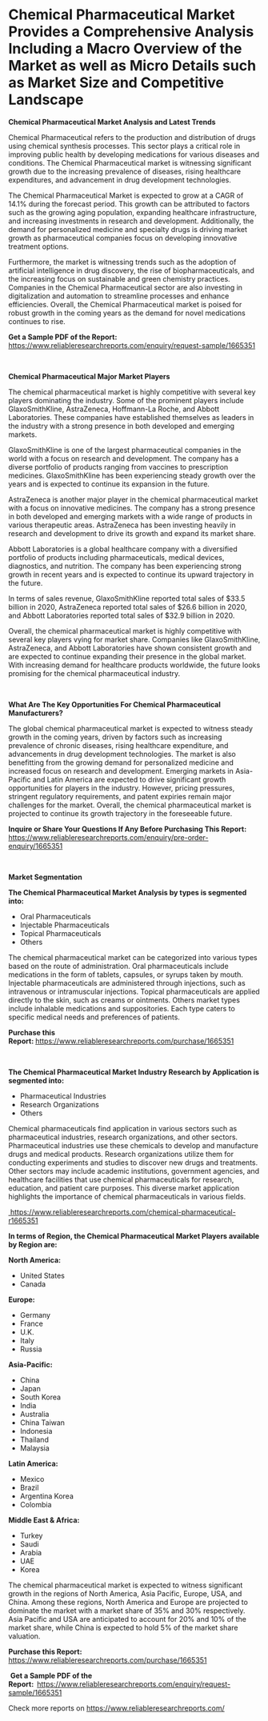 <p><h1>Chemical Pharmaceutical Market Provides a Comprehensive Analysis Including a Macro Overview of the Market as well as Micro Details such as Market Size and Competitive Landscape</h1></p><p><strong>Chemical Pharmaceutical Market Analysis and Latest Trends</strong></p>
<p><p>Chemical Pharmaceutical refers to the production and distribution of drugs using chemical synthesis processes. This sector plays a critical role in improving public health by developing medications for various diseases and conditions. The Chemical Pharmaceutical market is witnessing significant growth due to the increasing prevalence of diseases, rising healthcare expenditures, and advancement in drug development technologies.</p><p>The Chemical Pharmaceutical Market is expected to grow at a CAGR of 14.1% during the forecast period. This growth can be attributed to factors such as the growing aging population, expanding healthcare infrastructure, and increasing investments in research and development. Additionally, the demand for personalized medicine and specialty drugs is driving market growth as pharmaceutical companies focus on developing innovative treatment options.</p><p>Furthermore, the market is witnessing trends such as the adoption of artificial intelligence in drug discovery, the rise of biopharmaceuticals, and the increasing focus on sustainable and green chemistry practices. Companies in the Chemical Pharmaceutical sector are also investing in digitalization and automation to streamline processes and enhance efficiencies. Overall, the Chemical Pharmaceutical market is poised for robust growth in the coming years as the demand for novel medications continues to rise.</p></p>
<p><strong>Get a Sample PDF of the Report:&nbsp;</strong> <a href="https://www.reliableresearchreports.com/enquiry/request-sample/1665351">https://www.reliableresearchreports.com/enquiry/request-sample/1665351</a></p>
<p>&nbsp;</p>
<p><strong>Chemical Pharmaceutical Major Market Players</strong></p>
<p><p>The chemical pharmaceutical market is highly competitive with several key players dominating the industry. Some of the prominent players include GlaxoSmithKline, AstraZeneca, Hoffmann-La Roche, and Abbott Laboratories. These companies have established themselves as leaders in the industry with a strong presence in both developed and emerging markets.</p><p>GlaxoSmithKline is one of the largest pharmaceutical companies in the world with a focus on research and development. The company has a diverse portfolio of products ranging from vaccines to prescription medicines. GlaxoSmithKline has been experiencing steady growth over the years and is expected to continue its expansion in the future.</p><p>AstraZeneca is another major player in the chemical pharmaceutical market with a focus on innovative medicines. The company has a strong presence in both developed and emerging markets with a wide range of products in various therapeutic areas. AstraZeneca has been investing heavily in research and development to drive its growth and expand its market share.</p><p>Abbott Laboratories is a global healthcare company with a diversified portfolio of products including pharmaceuticals, medical devices, diagnostics, and nutrition. The company has been experiencing strong growth in recent years and is expected to continue its upward trajectory in the future.</p><p>In terms of sales revenue, GlaxoSmithKline reported total sales of $33.5 billion in 2020, AstraZeneca reported total sales of $26.6 billion in 2020, and Abbott Laboratories reported total sales of $32.9 billion in 2020.</p><p>Overall, the chemical pharmaceutical market is highly competitive with several key players vying for market share. Companies like GlaxoSmithKline, AstraZeneca, and Abbott Laboratories have shown consistent growth and are expected to continue expanding their presence in the global market. With increasing demand for healthcare products worldwide, the future looks promising for the chemical pharmaceutical industry.</p></p>
<p>&nbsp;</p>
<p><strong>What Are The Key Opportunities For Chemical Pharmaceutical Manufacturers?</strong></p>
<p><p>The global chemical pharmaceutical market is expected to witness steady growth in the coming years, driven by factors such as increasing prevalence of chronic diseases, rising healthcare expenditure, and advancements in drug development technologies. The market is also benefitting from the growing demand for personalized medicine and increased focus on research and development. Emerging markets in Asia-Pacific and Latin America are expected to drive significant growth opportunities for players in the industry. However, pricing pressures, stringent regulatory requirements, and patent expiries remain major challenges for the market. Overall, the chemical pharmaceutical market is projected to continue its growth trajectory in the foreseeable future.</p></p>
<p><strong>Inquire or Share Your Questions If Any Before Purchasing This Report:</strong> <a href="https://www.reliableresearchreports.com/enquiry/pre-order-enquiry/1665351">https://www.reliableresearchreports.com/enquiry/pre-order-enquiry/1665351</a></p>
<p>&nbsp;</p>
<p><strong>Market Segmentation</strong></p>
<p><strong>The Chemical Pharmaceutical Market Analysis by types is segmented into:</strong></p>
<p><ul><li>Oral Pharmaceuticals</li><li>Injectable Pharmaceuticals</li><li>Topical Pharmaceuticals</li><li>Others</li></ul></p>
<p><p>The chemical pharmaceutical market can be categorized into various types based on the route of administration. Oral pharmaceuticals include medications in the form of tablets, capsules, or syrups taken by mouth. Injectable pharmaceuticals are administered through injections, such as intravenous or intramuscular injections. Topical pharmaceuticals are applied directly to the skin, such as creams or ointments. Others market types include inhalable medications and suppositories. Each type caters to specific medical needs and preferences of patients.</p></p>
<p><strong>Purchase this Report:&nbsp;</strong><a href="https://www.reliableresearchreports.com/purchase/1665351">https://www.reliableresearchreports.com/purchase/1665351</a></p>
<p>&nbsp;</p>
<p><strong>The Chemical Pharmaceutical Market Industry Research by Application is segmented into:</strong></p>
<p><ul><li>Pharmaceutical Industries</li><li>Research Organizations</li><li>Others</li></ul></p>
<p><p>Chemical pharmaceuticals find application in various sectors such as pharmaceutical industries, research organizations, and other sectors. Pharmaceutical industries use these chemicals to develop and manufacture drugs and medical products. Research organizations utilize them for conducting experiments and studies to discover new drugs and treatments. Other sectors may include academic institutions, government agencies, and healthcare facilities that use chemical pharmaceuticals for research, education, and patient care purposes. This diverse market application highlights the importance of chemical pharmaceuticals in various fields.</p></p>
<p><a href="https://www.reliableresearchreports.com/chemical-pharmaceutical-r1665351">&nbsp;https://www.reliableresearchreports.com/chemical-pharmaceutical-r1665351</a></p>
<p><strong>In terms of Region, the Chemical Pharmaceutical Market Players available by Region are:</strong></p>
<p>
    <p> <strong> North America: </strong>
        <ul>
            <li>United States</li>
            <li>Canada</li>
        </ul>
        </p> 
    <p> <strong> Europe: </strong>
        <ul>
            <li>Germany</li>
            <li>France</li>
            <li>U.K.</li>
            <li>Italy</li>
            <li>Russia</li>
        </ul>
        </p> 
    <p> <strong> Asia-Pacific: </strong>
        <ul>
            <li>China</li>
            <li>Japan</li>
            <li>South Korea</li>
            <li>India</li>
            <li>Australia</li>
            <li>China Taiwan</li>
            <li>Indonesia</li>
            <li>Thailand</li>
            <li>Malaysia</li>
        </ul>
        </p> 
    <p> <strong> Latin America: </strong>
        <ul>
            <li>Mexico</li>
            <li>Brazil</li>
            <li>Argentina Korea</li>
            <li>Colombia</li>
        </ul>
        </p> 
    <p> <strong> Middle East & Africa: </strong>
        <ul>
            <li>Turkey</li>
            <li>Saudi</li>
            <li>Arabia</li>
            <li>UAE</li>
            <li>Korea</li>
        </ul>
    </p>
    </p>
<p><p>The chemical pharmaceutical market is expected to witness significant growth in the regions of North America, Asia Pacific, Europe, USA, and China. Among these regions, North America and Europe are projected to dominate the market with a market share of 35% and 30% respectively. Asia Pacific and USA are anticipated to account for 20% and 10% of the market share, while China is expected to hold 5% of the market share valuation.</p></p>
<p><strong>Purchase this Report: </strong><a href="https://www.reliableresearchreports.com/purchase/1665351">https://www.reliableresearchreports.com/purchase/1665351</a></p>
<p>&nbsp;<strong>Get a Sample PDF of the Report:&nbsp;&nbsp;</strong><a href="https://www.reliableresearchreports.com/enquiry/request-sample/1665351">https://www.reliableresearchreports.com/enquiry/request-sample/1665351</a></p>
<p><strong></strong></p>
<p>Check more reports on <a href="https://www.reliableresearchreports.com/">https://www.reliableresearchreports.com/</a></p>